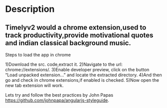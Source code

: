 ﻿# Description

## Timelyv2 would a chrome extension,used to track productivity,provide motivational quotes and indian classical background music.


Steps to load the app in chrome

1)Download the src. code,extract it.
2)Navigate to the url: chrome://extensions/.
3)Enable developer preview, click on the button “Load unpacked extension…” and locate the extracted directory.
4)And then go and check in chrome extensions,if enabled is checked.
5)Now open the new tab extension will work.

Lets try and follow the best practices by John Papas https://github.com/johnpapa/angularjs-styleguide.